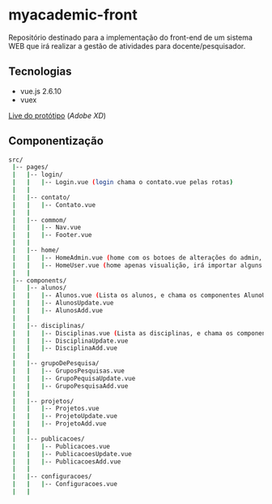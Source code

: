 # myacademic-front
Repositório destinado para a implementação do front-end de um sistema WEB que irá realizar a gestão de atividades para docente/pesquisador.

## Tecnologias
- vue.js 2.6.10
- vuex

[Live do protótipo](https://xd.adobe.com/view/e7428e5e-1892-45eb-4783-34d65ee3c041-9173/?fullscreen) (_Adobe XD_)

## Componentização

```sh
src/
 |-- pages/ 
 |   |-- login/
 |   |   |-- Login.vue (login chama o contato.vue pelas rotas)
 |   |
 |   |-- contato/
 |   |   |-- Contato.vue
 |   |
 |   |-- commom/
 |   |   |-- Nav.vue
 |   |   |-- Footer.vue
 |   |
 |   |-- home/
 |   |   |-- HomeAdmin.vue (home com os botoes de alterações do admin, irá importar alguns componentes)
 |   |   |-- HomeUser.vue (home apenas visualição, irá importar alguns componentes)
 |   |
 |-- components/ 
 |   |-- alunos/
 |   |   |-- Alunos.vue (Lista os alunos, e chama os componentes AlunoUpdate e AlunoAdd)
 |   |   |-- AlunosUpdate.vue
 |   |   |-- AlunosAdd.vue
 |   |
 |   |-- disciplinas/
 |   |   |-- Disciplinas.vue (Lista as disciplinas, e chama os componentes DisciplinaUpdate e DisciplinaAdd)
 |   |   |-- DisciplinaUpdate.vue
 |   |   |-- DisciplinaAdd.vue
 |   |
 |   |-- grupoDePesquisa/
 |   |   |-- GruposPesquisas.vue 
 |   |   |-- GrupoPequisaUpdate.vue
 |   |   |-- GrupoPesquisaAdd.vue
 |   |   
 |   |-- projetos/
 |   |   |-- Projetos.vue 
 |   |   |-- ProjetoUpdate.vue
 |   |   |-- ProjetoAdd.vue
 |   |   
 |   |-- publicacoes/
 |   |   |-- Publicacoes.vue 
 |   |   |-- PublicacoesUpdate.vue
 |   |   |-- PublicacoesAdd.vue
 |   |   
 |   |-- configuracoes/
 |   |   |-- Configuracoes.vue
 |   |   

```
